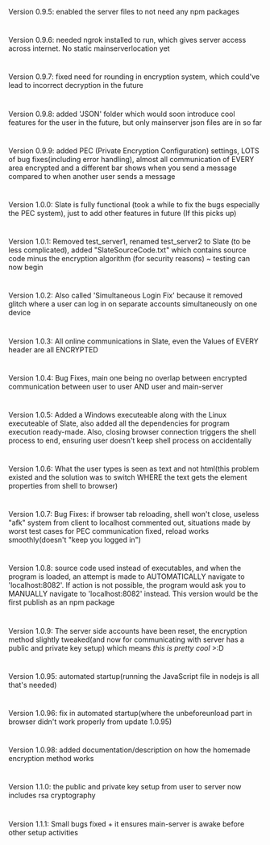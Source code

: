 Version 0.9.5: enabled the server files to not need any npm packages
#
Version 0.9.6: needed ngrok installed to run, which gives server access across internet. No static mainserverlocation yet
#
Version 0.9.7: fixed need for rounding in encryption system, which could've lead to incorrect decryption in the future
#
Version 0.9.8: added 'JSON' folder which would soon introduce cool features for the user in the future, but only mainserver json files are in so far
#
Version 0.9.9: added PEC (Private Encryption Configuration) settings, LOTS of bug fixes(including error handling), almost all communication of EVERY area encrypted and a different bar shows when you send a message compared to when another user sends a message
#
Version 1.0.0: Slate is fully functional (took a while to fix the bugs especially the PEC system), just to add other features in future (If this picks up)
#
Version 1.0.1: Removed test_server1, renamed test_server2 to Slate (to be less complicated), added "SlateSourceCode.txt" which contains source code minus the encryption algorithm (for security reasons) ~ testing can now begin
#
Version 1.0.2: Also called 'Simultaneous Login Fix' because it removed glitch where a user can log in on separate accounts simultaneously on one device
#
Version 1.0.3: All online communications in Slate, even the Values of EVERY header are all ENCRYPTED
#
Version 1.0.4: Bug Fixes, main one being no overlap between encrypted communication between user to user AND user and main-server
#
Version 1.0.5: Added a Windows executeable along with the Linux executeable of Slate, also added all the dependencies for program execution ready-made. Also, closing browser connection triggers the shell process to end, ensuring user doesn't keep shell process on accidentally
#
Version 1.0.6: What the user types is seen as text and not html(this problem existed and the solution was to switch WHERE the text gets the element properties from shell to browser)
#
Version 1.0.7: Bug Fixes: if browser tab reloading, shell won't close, useless "afk" system from client to localhost commented out, situations made by worst test cases for PEC communication fixed, reload works smoothly(doesn't "keep you logged in")
#
Version 1.0.8: source code used instead of executables, and when the program is loaded, an attempt is made to AUTOMATICALLY navigate to 'localhost:8082'. If action is not possible, the program would ask you to MANUALLY navigate to 'localhost:8082' instead. This version would be the first publish as an npm package
#
Version 1.0.9: The server side accounts have been reset, the encryption method slightly tweaked(and now for communicating with server has a public and private key setup) which means *this is pretty cool* >:D
#
Version 1.0.95: automated startup(running the JavaScript file in nodejs is all that's needed)
#
Version 1.0.96: fix in automated startup(where the unbeforeunload part in browser didn't work properly from update 1.0.95)
#
Version 1.0.98: added documentation/description on how the homemade encryption method works
#
Version 1.1.0: the public and private key setup from user to server now includes rsa cryptography
#
Version 1.1.1: Small bugs fixed + it ensures main-server is awake before other setup activities
